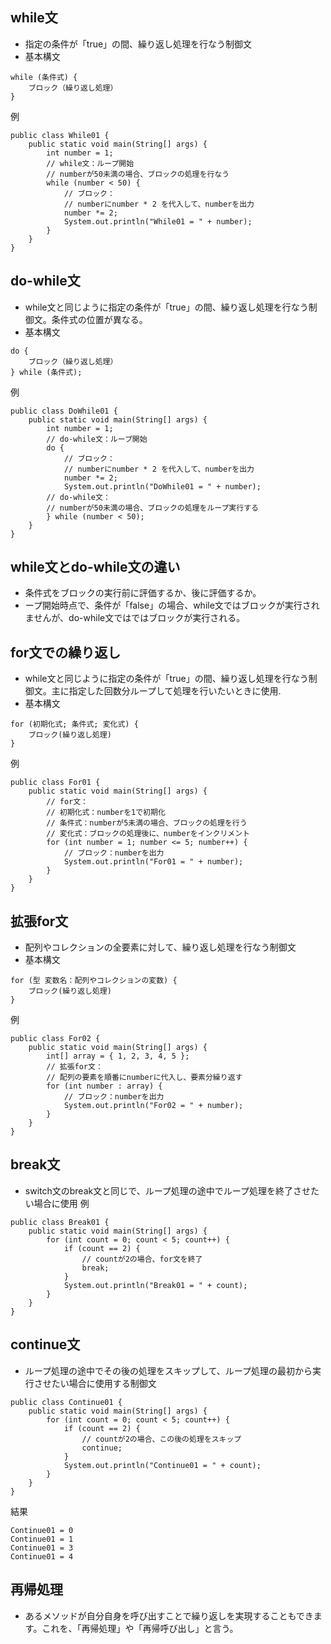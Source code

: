 ## while文
- 指定の条件が「true」の間、繰り返し処理を行なう制御文
- 基本構文
```
while (条件式) {
    ブロック（繰り返し処理）
}
```
例
```
public class While01 {
    public static void main(String[] args) {
        int number = 1;
        // while文：ループ開始
        // numberが50未満の場合、ブロックの処理を行なう
        while (number < 50) {
            // ブロック：
            // numberにnumber * 2 を代入して、numberを出力
            number *= 2;
            System.out.println("While01 = " + number);
        }
    }
}
```

## do-while文
- while文と同じように指定の条件が「true」の間、繰り返し処理を行なう制御文。条件式の位置が異なる。
- 基本構文
```
do {
    ブロック（繰り返し処理）
} while (条件式);
```
例
```
public class DoWhile01 {
    public static void main(String[] args) {
        int number = 1;
        // do-while文：ループ開始
        do {
            // ブロック：
            // numberにnumber * 2 を代入して、numberを出力
            number *= 2;
            System.out.println("DoWhile01 = " + number);
        // do-while文：
        // numberが50未満の場合、ブロックの処理をループ実行する
        } while (number < 50);
    }
}
```
## while文とdo-while文の違い
- 条件式をブロックの実行前に評価するか、後に評価するか。
- ープ開始時点で、条件が「false」の場合、while文ではブロックが実行されませんが、do-while文ではではブロックが実行される。

## for文での繰り返し
- while文と同じように指定の条件が「true」の間、繰り返し処理を行なう制御文。主に指定した回数分ループして処理を行いたいときに使用.
- 基本構文
```
for (初期化式; 条件式; 変化式) {
    ブロック(繰り返し処理)
}
```
例
```
public class For01 {
    public static void main(String[] args) {
        // for文：
        // 初期化式：numberを1で初期化
        // 条件式：numberが5未満の場合、ブロックの処理を行う
        // 変化式：ブロックの処理後に、numberをインクリメント
        for (int number = 1; number <= 5; number++) {
            // ブロック：numberを出力
            System.out.println("For01 = " + number);
        }
    }
}
```

## 拡張for文
- 配列やコレクションの全要素に対して、繰り返し処理を行なう制御文
- 基本構文
```
for (型 変数名：配列やコレクションの変数) {
    ブロック(繰り返し処理)
}
```
例
```
public class For02 {
    public static void main(String[] args) {
        int[] array = { 1, 2, 3, 4, 5 };
        // 拡張for文：
        // 配列の要素を順番にnumberに代入し、要素分繰り返す
        for (int number : array) {
            // ブロック：numberを出力
            System.out.println("For02 = " + number);
        }
    }
}
```

## break文
- switch文のbreak文と同じで、ループ処理の途中でループ処理を終了させたい場合に使用
例
```
public class Break01 {
    public static void main(String[] args) {
        for (int count = 0; count < 5; count++) {
            if (count == 2) {
                // countが2の場合、for文を終了
                break;
            }
            System.out.println("Break01 = " + count);
        }
    }
}
```

## continue文
- ループ処理の途中でその後の処理をスキップして、ループ処理の最初から実行させたい場合に使用する制御文
```
public class Continue01 {
    public static void main(String[] args) {
        for (int count = 0; count < 5; count++) {
            if (count == 2) {
                // countが2の場合、この後の処理をスキップ
                continue;
            }
            System.out.println("Continue01 = " + count);
        }
    }
}
```
結果
```
Continue01 = 0
Continue01 = 1
Continue01 = 3
Continue01 = 4
```

## 再帰処理
- あるメソッドが自分自身を呼び出すことで繰り返しを実現することもできます。これを、「再帰処理」や「再帰呼び出し」と言う。
